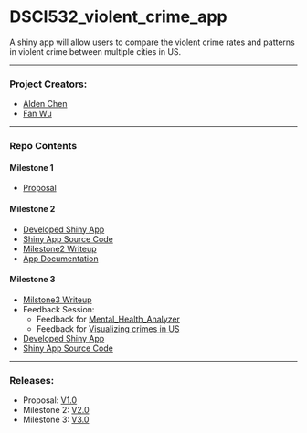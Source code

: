 # DSCI532_violent_crime_app  

A shiny app will allow users to compare the violent crime rates and patterns in violent crime between multiple cities in US.

----

### Project Creators:
- [Alden Chen](https://github.com/aldenchen)
- [Fan Wu](https://github.com/fwu03)

----

### Repo Contents

#### Milestone 1
- [Proposal](https://github.com/UBC-MDS/DSCI532_violent_crime_app/blob/master/doc/proposal.md)

#### Milestone 2
- [Developed Shiny App](https://aldenchen.shinyapps.io/DSCI-532_Violent-Crime-App/)
- [Shiny App Source Code](https://github.com/UBC-MDS/DSCI532_violent_crime_app/tree/v2.0/src/app.R)
- [Milestone2 Writeup](https://github.com/UBC-MDS/DSCI532_violent_crime_app/tree/v2.0/doc/milestone2_writeup.md)
- [App Documentation](https://github.com/UBC-MDS/DSCI532_violent_crime_app/tree/v2.0/doc/app_documentation.pdf)

#### Milestone 3
- [Milstone3 Writeup](https://github.com/UBC-MDS/DSCI532_violent_crime_app/tree/v3.0/doc/milestone3_writeup.md)
- Feedback Session:
  + Feedback for [Mental_Health_Analyzer](https://github.com/UBC-MDS/DSCI_532_Mental_Health_Analyzer/issues/8)
  + Feedback for [Visualizing crimes in US](https://github.com/UBC-MDS/DSCI_532_Crime_Blei7_simchi/issues/10)
- [Developed Shiny App](https://aldenchen.shinyapps.io/DSCI-532_Violent-Crime-App/)
- [Shiny App Source Code](https://github.com/UBC-MDS/DSCI532_violent_crime_app/tree/v3.0/src/app.R)

----

### Releases:
- Proposal: [V1.0](https://github.com/UBC-MDS/DSCI532_violent_crime_app/tree/v1.0)
- Milestone 2: [V2.0](https://github.com/UBC-MDS/DSCI532_violent_crime_app/tree/v2.0)  
- Milestone 3: [V3.0](https://github.com/UBC-MDS/DSCI532_violent_crime_app/tree/v3.0)

